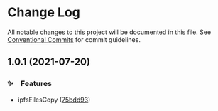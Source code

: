 # Change Log

All notable changes to this project will be documented in this file.
See [Conventional Commits](https://conventionalcommits.org) for commit guidelines.

## 1.0.1 (2021-07-20)


### ✨　Features

* ipfsFilesCopy ([75bdd93](https://github.com/bluelovers/ws-ipfs/commit/75bdd93d885615fd2596ecf58175b328bc04c804))
